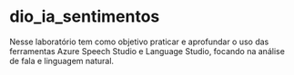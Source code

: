 # dio_ia_sentimentos
Nesse laboratório tem como objetivo praticar e aprofundar o uso das ferramentas Azure Speech Studio e Language Studio, focando na análise de fala e linguagem natural.
